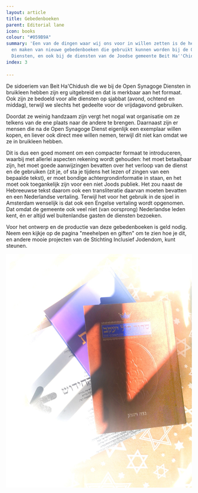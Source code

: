 ```yaml
---
layout: article
title: Gebedenboeken
parent: Editorial lane
icon: books
colour: "#059B9A"
summary: 'Een van de dingen waar wij ons voor in willen zetten is de het ontwerpen
  en maken van nieuwe gebedenboeken die gebruikt kunnen worden bij de Open Synagoge
  Diensten, en ook bij de diensten van de Joodse gemeente Beit Ha''Chidush in Amsterdam. '
index: 3

---
```

De sidoeriem van Beit Ha'Chidush die we bij de Open Synagoge Diensten in bruikleen hebben zijn erg uitgebreid en dat is merkbaar aan het formaat. Ook zijn ze bedoeld voor alle diensten op sjabbat (avond, ochtend en middag), terwijl we slechts het gedeelte voor de vrijdagavond gebruiken. 

Doordat ze weinig handzaam zijn vergt het nogal wat organisatie om ze telkens van de ene plaats naar de andere te brengen. Daarnaast zijn er mensen die na de Open Synagoge Dienst eigenlijk een exemplaar willen kopen, en liever ook direct mee willen nemen, terwijl dit niet kan omdat we ze in bruikleen hebben. 

Dit is dus een goed moment om een compacter formaat te introduceren, waarbij met allerlei aspecten rekening wordt gehouden: het moet betaalbaar zijn, het moet goede aanwijzingen bevatten over het verloop van de dienst en de gebruiken (zit je, of sta je tijdens het lezen of zingen van een bepaalde tekst), er moet bondige achtergrondinformatie in staan, en het moet ook toegankelijk zijn voor een niet Joods publiek. Het zou naast de Hebreeuwse tekst daarom ook een transliteratie daarvan moeten bevatten en een Nederlandse vertaling. Terwijl het voor het gebruik in de sjoel in Amsterdam wenselijk is dat ook een Engelse vertaling wordt opgenomen. Dat omdat de gemeente ook veel niet (van oorsprong) Nederlandse leden kent, én er altijd wel buitenlandse gasten de diensten bezoeken. 

Voor het ontwerp en de productie van deze gebedenboeken is geld nodig. Neem een kijkje op de pagina "meehelpen en giften" om te zien hoe je dit, en andere mooie projecten van de Stichting Inclusief Jodendom, kunt steunen. 

![](/media/sidoeriem.jpg)